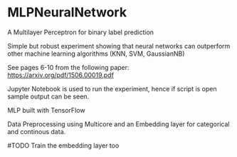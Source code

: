 # MLPNeuralNetwork
A Multilayer Perceptron for binary label prediction

Simple but robust experiment showing that neural networks can outperform
other machine learning algorithms (KNN, SVM, GaussianNB)

See pages 6-10 from the following paper: https://arxiv.org/pdf/1506.00019.pdf

Jupyter Notebook is used to run the experiment, hence if script is open
sample output can be seen.

MLP built with TensorFlow

Data Preprocessing using Multicore and an Embedding layer for categorical
and continous data.

#TODO
Train the embedding layer too

